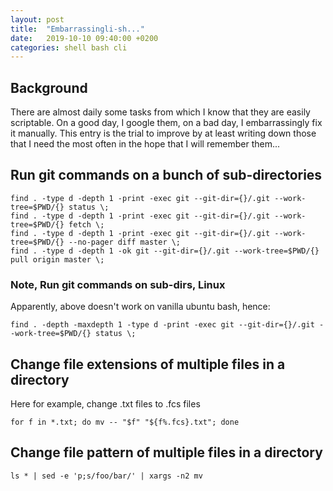 ```yaml
---
layout: post
title:  "Embarrassingli-sh..."
date:   2019-10-10 09:40:00 +0200
categories: shell bash cli
---
```


## Background
There are almost daily some tasks from which I know that they are easily scriptable. On a good day, I google them, on a bad day, I embarrassingly fix it manually. This entry is the trial to improve by at least writing down those that I need the most often in the hope that I will remember them...

## Run git commands on a bunch of sub-directories
```
find . -type d -depth 1 -print -exec git --git-dir={}/.git --work-tree=$PWD/{} status \;
find . -type d -depth 1 -print -exec git --git-dir={}/.git --work-tree=$PWD/{} fetch \;
find . -type d -depth 1 -print -exec git --git-dir={}/.git --work-tree=$PWD/{} --no-pager diff master \;
find . -type d -depth 1 -ok git --git-dir={}/.git --work-tree=$PWD/{} pull origin master \;
```
### Note, Run git commands on sub-dirs, Linux
Apparently, above doesn't work on vanilla ubuntu bash, hence:
```
find . -depth -maxdepth 1 -type d -print -exec git --git-dir={}/.git --work-tree=$PWD/{} status \;
```

## Change file extensions of multiple files in a directory
Here for example, change .txt files to .fcs files
```
for f in *.txt; do mv -- "$f" "${f%.fcs}.txt"; done
```

## Change file pattern of multiple files in a directory
```
ls * | sed -e 'p;s/foo/bar/' | xargs -n2 mv
```




